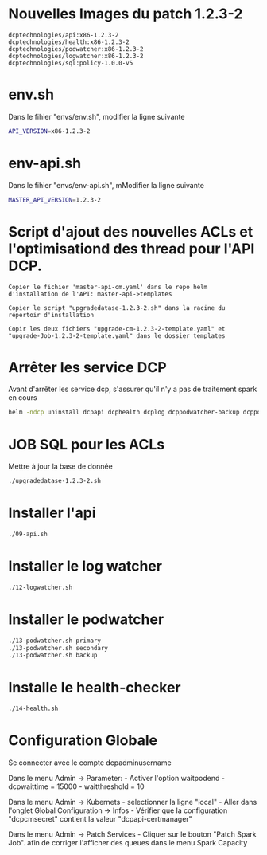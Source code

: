 # Nouvelles Images du patch 1.2.3-2
```
dcptechnologies/api:x86-1.2.3-2
dcptechnologies/health:x86-1.2.3-2
dcptechnologies/podwatcher:x86-1.2.3-2
dcptechnologies/logwatcher:x86-1.2.3-2
dcptechnologies/sql:policy-1.0.0-v5
```

# env.sh
Dans le fihier "envs/env.sh", modifier la ligne suivante
```sh
API_VERSION=x86-1.2.3-2
```

# env-api.sh
Dans le fihier "envs/env-api.sh", mModifier la ligne suivante
```sh
MASTER_API_VERSION=1.2.3-2
```

# Script d'ajout des nouvelles ACLs et l'optimisationd des thread pour l'API DCP.
```
Copier le fichier 'master-api-cm.yaml' dans le repo helm d'installation de l'API: master-api->templates

Copier le script "upgradedatase-1.2.3-2.sh" dans la racine du répertoir d'installation

Copir les deux fichiers "upgrade-cm-1.2.3-2-template.yaml" et "upgrade-Job-1.2.3-2-template.yaml" dans le dossier templates
```

# Arrêter les service DCP
Avant d'arrêter les service dcp, s'assurer qu'il n'y a pas de traitement spark en cours
```sh
helm -ndcp uninstall dcpapi dcphealth dcplog dcppodwatcher-backup dcppodwatcher-primary dcppodwatcher-secondary
```

# JOB SQL pour les ACLs
Mettre à jour la base de donnée
```sh
./upgradedatase-1.2.3-2.sh
```

# Installer l'api
```sh
./09-api.sh
```

# Installer le log watcher
```sh
./12-logwatcher.sh
```

# Installer le podwatcher
```sh
./13-podwatcher.sh primary
./13-podwatcher.sh secondary
./13-podwatcher.sh backup
```

# Installe le health-checker
```sh
./14-health.sh
```

# Configuration Globale
Se connecter avec le compte dcpadminusername 

Dans le menu Admin -> Parameter:
    - Activer l'option waitpodend 
    - dcpwaittime = 15000
    - waitthreshold = 10

Dans le menu Admin -> Kubernets
    - selectionner la ligne "local"
    - Aller dans l'onglet Global Configuration -> Infos
        - Vérifier que la configuration "dcpcmsecret" contient la valeur "dcpapi-certmanager"

Dans le menu Admin -> Patch Services
    - Cliquer sur le bouton "Patch Spark Job". afin de corriger l'afficher des queues dans le menu Spark Capacity